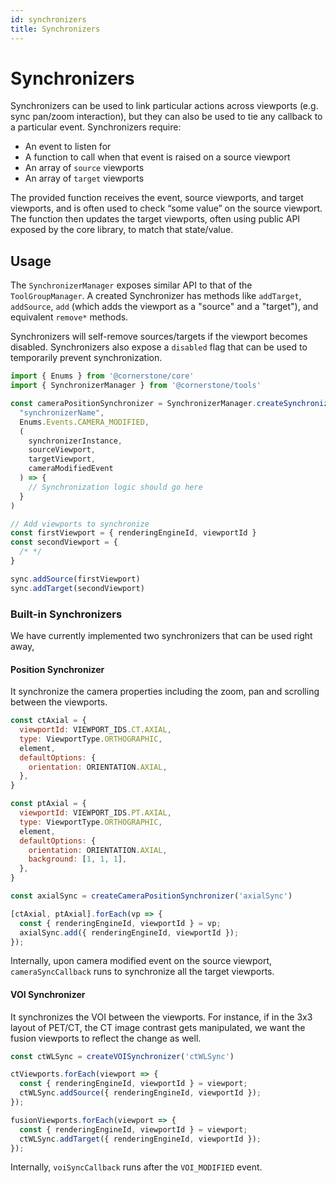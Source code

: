 ```yaml
---
id: synchronizers
title: Synchronizers
---
```



# Synchronizers

Synchronizers can be used to link particular actions across viewports (e.g. sync pan/zoom interaction), but they can also be used to tie any callback to a particular event. Synchronizers require:

- An event to listen for
- A function to call when that event is raised on a source viewport
- An array of `source` viewports
- An array of `target` viewports

The provided function receives the event, source viewports, and target viewports, and is often used to check “some value” on the source viewport. The function then updates the target viewports, often using public API exposed by the core library, to match that state/value.



## Usage

The `SynchronizerManager` exposes similar API to that of the `ToolGroupManager`. A
created Synchronizer has methods like `addTarget`, `addSource`, `add` (which adds
the viewport as a "source" and a "target"), and equivalent `remove*` methods.

Synchronizers will self-remove sources/targets if the viewport becomes disabled.
Synchronizers also expose a `disabled` flag that can be used to temporarily prevent
synchronization.


```js
import { Enums } from '@cornerstone/core'
import { SynchronizerManager } from '@cornerstone/tools'

const cameraPositionSynchronizer = SynchronizerManager.createSynchronizer(
  "synchronizerName",
  Enums.Events.CAMERA_MODIFIED,
  (
    synchronizerInstance,
    sourceViewport,
    targetViewport,
    cameraModifiedEvent
  ) => {
    // Synchronization logic should go here
  }
)

// Add viewports to synchronize
const firstViewport = { renderingEngineId, viewportId }
const secondViewport = {
  /* */
}

sync.addSource(firstViewport)
sync.addTarget(secondViewport)
```

### Built-in Synchronizers
We have currently implemented two synchronizers that can be used right away,

#### Position Synchronizer
It synchronize the camera properties including the zoom, pan and scrolling between the viewports.

```js
const ctAxial = {
  viewportId: VIEWPORT_IDS.CT.AXIAL,
  type: ViewportType.ORTHOGRAPHIC,
  element,
  defaultOptions: {
    orientation: ORIENTATION.AXIAL,
  },
}

const ptAxial = {
  viewportId: VIEWPORT_IDS.PT.AXIAL,
  type: ViewportType.ORTHOGRAPHIC,
  element,
  defaultOptions: {
    orientation: ORIENTATION.AXIAL,
    background: [1, 1, 1],
  },
}

const axialSync = createCameraPositionSynchronizer('axialSync')

[ctAxial, ptAxial].forEach(vp => {
  const { renderingEngineId, viewportId } = vp;
  axialSync.add({ renderingEngineId, viewportId });
});

```

Internally, upon camera modified event on the source viewport, `cameraSyncCallback` runs to synchronize all the target viewports.


#### VOI Synchronizer
It synchronizes the VOI between the viewports. For instance, if in the 3x3 layout of PET/CT, the CT image contrast gets manipulated, we want the fusion viewports to reflect the change as well.

```js
const ctWLSync = createVOISynchronizer('ctWLSync')

ctViewports.forEach(viewport => {
  const { renderingEngineId, viewportId } = viewport;
  ctWLSync.addSource({ renderingEngineId, viewportId });
});

fusionViewports.forEach(viewport => {
  const { renderingEngineId, viewportId } = viewport;
  ctWLSync.addTarget({ renderingEngineId, viewportId });
});
```

Internally, `voiSyncCallback` runs after the `VOI_MODIFIED` event.
